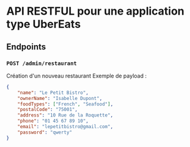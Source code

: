 # API RESTFUL pour une application type UberEats

## Endpoints
### `POST /admin/restaurant`
Création d'un nouveau restaurant
Exemple de payload :
```json
{
    "name": "Le Petit Bistro",
    "ownerName": "Isabelle Dupont",
    "foodTypes": ["French", "Seafood"],
    "postalCode": "75001",
    "address": "10 Rue de la Roquette",
    "phone": "01 45 67 89 10",
    "email": "lepetitbistro@gmail.com",
    "password": "qwerty"
}
```